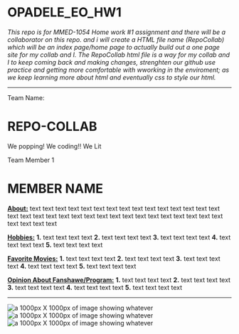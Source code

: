 # OPADELE_EO_HW1
*This repo is for MMED-1054 Home work #1 assignment and there will be a collaborator on this repo. 
and i will create a HTML file name (RepoCollab) which will be an index page/home page to actually build out a one page site for my collab and I.
The RepoCollab html file is a way for my collab and I to keep coming back and making changes, strenghten our github use practice and getting more comfortable with wworking in the enviroment; as we keep learning more about html and eventually css to style our html.*

----------------------------------------------

<!--
This team name is subject to change when and if the collaborator suggests a new one
--->
Team Name:
# REPO-COLLAB  
 We popping! We coding!! We Lit


Team Member 1
# MEMBER NAME
**<u>About:</u>**
text text text text text text text text text text text text text text text text text text text text text text text text text text text text text text text text text text text text 

**<u>Hobbies:</u>**
**1.** text text text text 
**2.** text text text text 
**3.** text text text text 
**4.** text text text text 
**5.** text text text text 

**<u>Favorite Movies:</u>**
**1.** text text text text 
**2.** text text text text 
**3.** text text text text 
**4.** text text text text 
**5.** text text text text

**<u>Opinion About Fanshawe/Program:</u>**
**1.** text text text text 
**2.** text text text text 
**3.** text text text text 
**4.** text text text text 
**5.** text text text text

<!--
![a 1000px X 1000px of image showing whatever](img/images-path.file-extension)
![a 1000px X 1000px of image showing whatever ](img/images-path.file-extension)
![a 1000px X 1000px of image showing whatever](img/images-path.file-extension).

This image code below will break for the obvious reasons... this is just a template.
--->


-----------------------------------------------

![a 1000px X 1000px of image showing whatever](img/images-path.file-extension)
![a 1000px X 1000px of image showing whatever ](img/images-path.file-extension)
![a 1000px X 1000px of image showing whatever](img/images-path.file-extension)


